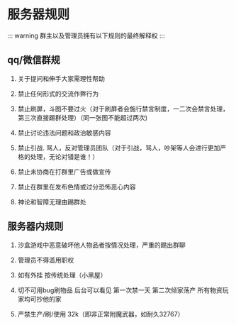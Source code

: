 # 服务器规则

::: warning
群主以及管理员拥有以下规则的最终解释权
:::

## qq/微信群规

1. 关于提问和伸手大家需理性帮助

2. 禁止任何形式的交流作弊行为

3. 禁止刷屏，斗图不要过火（对于刷屏者会施行禁言制度，一二次会禁言处理，第三次直接踢群处理）（同一张图不能超过两次)

4. 禁止讨论违法问题和政治敏感内容

5. 禁止引战. 骂人，反对管理员团队（对于引战，骂人，吵架等人会进行更加严格的处理，无论对错是谁！）

6. 禁止未协商在打群里广告或做宣传

7. 禁止在群里在发布色情或过分恐怖恶心内容

8. 神论和智障无理由踢群处

## 服务器内规则

1. 沙盒游戏中恶意破坏他人物品者按情况处理，严重的踢出群聊

2. 管理员不得滥用职权

3. 如有外挂 按传统处理（小黑屋）

4. 切不可用bug刷物品 后台可以看见 第一次禁一天 第二次倾家荡产 所有物资玩家均可抄他的家

5. 严禁生产/刷/使用 32k（即非正常附魔武器，如耐久32767）
